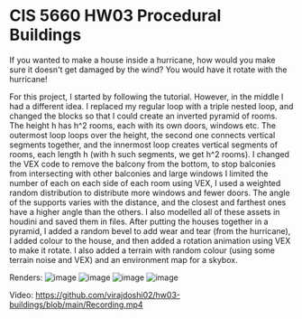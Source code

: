# CIS 5660 HW03 Procedural Buildings

If you wanted to make a house inside a hurricane, how would you make sure it doesn't get damaged by the wind? You would have it rotate with the hurricane! 

For this project, I started by following the tutorial. However, in the middle I had a different idea. I replaced my regular loop with a triple nested loop, and changed the blocks so that I could create an inverted pyramid of rooms. The height h has h^2 rooms, each with its own doors, windows etc. The outermost loop loops over the height, the second one connects vertical segments together, and the innermost loop creates vertical segments of rooms, each length h (with h such segments, we get h^2 rooms). I changed the VEX code to remove the balcony from the bottom, to stop balconies from intersecting with other balconies and large windows I limited the number of each on each side of each room using VEX, I used a weighted random distribution to distribute more windows and fewer doors. The angle of the supports varies with the distance, and the closest and farthest ones have a higher angle than the others. I also modelled all of these assets in houdini and saved them in files. After putting the houses together in a pyramid, I added a random bevel to add wear and tear (from the hurricane), I added colour to the house, and then added a rotation animation using VEX to make it rotate. I also added a terrain with random colour (using some terrain noise and VEX) and an environment map for a skybox.

Renders:
![image](https://github.com/user-attachments/assets/2d368466-8783-4ece-8643-cd613adcb913)
![image](https://github.com/user-attachments/assets/aaae2fd9-a3f9-41e4-ada6-db047db516b8)
![image](https://github.com/user-attachments/assets/ece9cced-c406-45ed-a316-4d6ee933539c)
![image](https://github.com/user-attachments/assets/7a5952d6-9e1a-401e-b667-a466d7797e03)

Video:
https://github.com/virajdoshi02/hw03-buildings/blob/main/Recording.mp4
